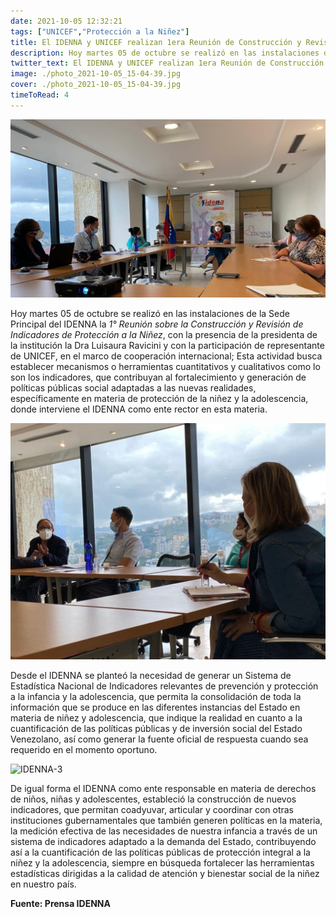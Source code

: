 ```yaml
---
date: 2021-10-05 12:32:21
tags: ["UNICEF","Protección a la Niñez"] 
title: El IDENNA y UNICEF realizan 1era Reunión de Construcción y Revisión de Indicadores de Protección a la Niñez 
description: Hoy martes 05 de octubre se realizó en las instalaciones de la Sede Principal del IDENNA la 1° Reunión sobre la Construcción y Revisión de Indicadores de Protección a la Niñez, con la presencia de la presidenta de la institución la Dra Luisaura Ravicini y con la participación de representante de UNICEF
twitter_text: El IDENNA y UNICEF realizan 1era Reunión de Construcción y Revisión de Indicadores de Protección a la Niñez 
image: ./photo_2021-10-05_15-04-39.jpg
cover: ./photo_2021-10-05_15-04-39.jpg
timeToRead: 4
---
```


![IDENNA](./photo_2021-10-05_15-04-39.jpg)

Hoy martes 05 de octubre se realizó en las instalaciones de la Sede Principal del IDENNA la *1° Reunión sobre la Construcción y Revisión de Indicadores de Protección a la Niñez*, con la presencia de la presidenta de la institución la Dra Luisaura Ravicini y con la participación de representante de UNICEF, en el marco de cooperación internacional; Esta actividad busca establecer mecanismos o herramientas cuantitativos y cualitativos como lo son los indicadores, que contribuyan al fortalecimiento y generación de políticas públicas social adaptadas a las nuevas realidades, específicamente en materia de protección de la niñez y la adolescencia, donde interviene el IDENNA como ente rector en esta materia.

![IDENNA-2](./photo_2021-10-05_15-05-03.jpg)

Desde el IDENNA se planteó la necesidad de generar  un Sistema de Estadística Nacional de Indicadores relevantes de prevención y protección a la infancia y la adolescencia,  que permita la consolidación de  toda la información que se produce en las diferentes instancias del Estado en materia de niñez y adolescencia, que indique la realidad en cuanto a la cuantificación de las políticas públicas y de inversión social del Estado Venezolano, así como generar la fuente oficial de respuesta cuando sea requerido en el momento oportuno.

![IDENNA-3](./photo_2021-10-01_13-29-5132121.jpg)

De igual forma el  IDENNA como ente responsable en materia de derechos de niños, niñas y adolescentes, estableció la construcción de nuevos indicadores, que permitan coadyuvar, articular  y coordinar con otras instituciones gubernamentales que también generen políticas en la materia, la medición efectiva de  las necesidades de nuestra infancia a través de un sistema de indicadores adaptado a la demanda del Estado, contribuyendo así  a la cuantificación de las políticas públicas de protección integral a la niñez y la adolescencia, siempre en búsqueda fortalecer las herramientas estadísticas dirigidas a la calidad de atención y bienestar social de la niñez en nuestro país.

**Fuente: Prensa IDENNA**
